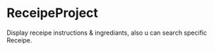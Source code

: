 # ReceipeProject
Display receipe instructions &amp; ingrediants, also u can search specific Receipe.
